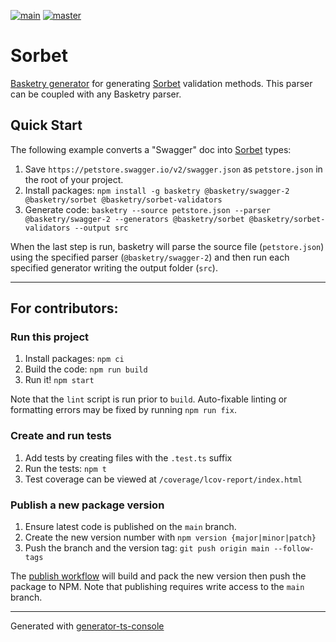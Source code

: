 [![main](https://github.com/basketry/sorbet-validators/workflows/build/badge.svg?branch=main&event=push)](https://github.com/basketry/sorbet-validators/actions?query=workflow%3Abuild+branch%3Amain+event%3Apush)
[![master](https://img.shields.io/npm/v/@basketry/sorbet-validators)](https://www.npmjs.com/package/@basketry/sorbet-validators)

# Sorbet

[Basketry generator](https://github.com/basketry/basketry) for generating [Sorbet](https://sorbet.org/) validation methods. This parser can be coupled with any Basketry parser.

## Quick Start

The following example converts a "Swagger" doc into [Sorbet](https://sorbet.org/) types:

1. Save `https://petstore.swagger.io/v2/swagger.json` as `petstore.json` in the root of your project.
1. Install packages: `npm install -g basketry @basketry/swagger-2 @basketry/sorbet @basketry/sorbet-validators`
1. Generate code: `basketry --source petstore.json --parser @basketry/swagger-2 --generators @basketry/sorbet @basketry/sorbet-validators --output src`

When the last step is run, basketry will parse the source file (`petstore.json`) using the specified parser (`@basketry/swagger-2`) and then run each specified generator writing the output folder (`src`).

---

## For contributors:

### Run this project

1.  Install packages: `npm ci`
1.  Build the code: `npm run build`
1.  Run it! `npm start`

Note that the `lint` script is run prior to `build`. Auto-fixable linting or formatting errors may be fixed by running `npm run fix`.

### Create and run tests

1.  Add tests by creating files with the `.test.ts` suffix
1.  Run the tests: `npm t`
1.  Test coverage can be viewed at `/coverage/lcov-report/index.html`

### Publish a new package version

1. Ensure latest code is published on the `main` branch.
1. Create the new version number with `npm version {major|minor|patch}`
1. Push the branch and the version tag: `git push origin main --follow-tags`

The [publish workflow](https://github.com/basketry/sorbet-validators/actions/workflows/publish.yml) will build and pack the new version then push the package to NPM. Note that publishing requires write access to the `main` branch.

---

Generated with [generator-ts-console](https://www.npmjs.com/package/generator-ts-console)

